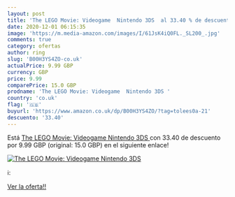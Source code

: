 ```yaml
---
layout: post
title: 'The LEGO Movie: Videogame  Nintendo 3DS  al 33.40 % de descuento'
date: 2020-12-01 06:15:35
image: 'https://m.media-amazon.com/images/I/61JsK4iQ0FL._SL200_.jpg'
comments: true
category: ofertas
author: ring
slug: 'B00H3YS4ZO-co.uk'
actualPrice: 9.99 GBP
currency: GBP
price: 9.99
comparePrice: 15.0 GBP
prodname: 'The LEGO Movie: Videogame  Nintendo 3DS '
country: 'co.uk'
flag: '🇬🇧'
buyurl: 'https://www.amazon.co.uk/dp/B00H3YS4ZO/?tag=tolees0a-21'
descuento: '33.40'
---
```


Está [The LEGO Movie: Videogame  Nintendo 3DS ](https://www.amazon.co.uk/dp/B00H3YS4ZO/?tag=tolees0a-21) con 33.40 de descuento por 9.99 GBP (original: 15.0 GBP) en el siguiente enlace!

[![The LEGO Movie: Videogame  Nintendo 3DS ](https://m.media-amazon.com/images/I/61JsK4iQ0FL._SL200_.jpg)](https://www.amazon.co.uk/dp/B00H3YS4ZO/?tag=tolees0a-21)

ℹ️:


[Ver la oferta!!](https://www.amazon.co.uk/dp/B00H3YS4ZO/?tag=tolees0a-21)
